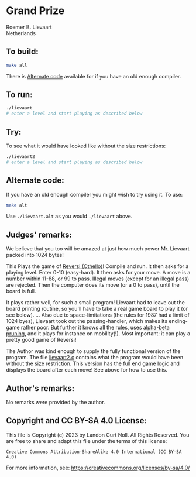 # Grand Prize

Roemer B. Lievaart\
Netherlands

## To build:

```sh
make all
```

There is [Alternate code](#alternate-code) available for if you have an old
enough compiler.

## To run:

```sh
./lievaart
# enter a level and start playing as described below
```

## Try:

To see what it would have looked like without the size restrictions:

```sh
./lievaart2
# enter a level and start playing as described below
```

## Alternate code:

If you have an old enough compiler you might wish to try using it. To use:

```sh
make alt
```

Use `./lievaart.alt` as you would `./lievaart` above.


## Judges' remarks:

We believe that you too will be amazed at just how much power Mr. Lievaart
packed into 1024 bytes!

This Plays the game of [Reversi
(Othello)](https://en.wikipedia.org/wiki/Reversi)!  Compile and run.  It then
asks for a playing level. Enter 0-10 (easy-hard).  It then asks for
your move. A move is a number within 11-88, or 99 to pass.  Illegal
moves (except for an illegal pass) are rejected.  Then the computer
does its move (or a 0 to pass), until the board is full.

It plays rather well, for such a small program! Lievaart had to leave out the
board printing routine, so you'll have to take a real game board to play it (or
see below). ...  Also due to space-limitations (the rules for 1987 had a limit
of 1024 byes), Lievaart took out the passing-handler, which makes its
ending-game rather poor.  But further it knows all the rules, uses [alpha-beta
pruning](https://en.wikipedia.org/wiki/Alpha-beta_pruning), and it plays for
instance on mobility(!).  Most important: it can play a pretty good game of Reversi!

The Author was kind enough to supply the fully functional version of the
program.  The file [lievaart2.c](lievaart2.c) contains what the program would
have been without the size restriction.  This version has the full end game
logic and displays the board after each move! See above for how to use this.


## Author's remarks:

No remarks were provided by the author.

## Copyright and CC BY-SA 4.0 License:

This file is Copyright (c) 2023 by Landon Curt Noll.  All Rights Reserved.
You are free to share and adapt this file under the terms of this license:

    Creative Commons Attribution-ShareAlike 4.0 International (CC BY-SA 4.0)

For more information, see: https://creativecommons.org/licenses/by-sa/4.0/
